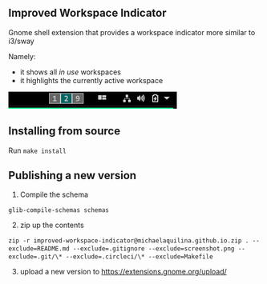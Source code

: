 ## Improved Workspace Indicator

Gnome shell extension that provides a workspace indicator more similar to i3/sway

Namely:

- it shows all _in use_ workspaces
- it highlights the currently active workspace

![Screenshot](screenshot.png)

## Installing from source

Run `make install`

## Publishing a new version

1. Compile the schema

```shell
glib-compile-schemas schemas
```

2. zip up the contents

```shell
zip -r improved-workspace-indicator@michaelaquilina.github.io.zip . --exclude=README.md --exclude=.gitignore --exclude=screenshot.png --exclude=.git/\* --exclude=.circleci/\* --exclude=Makefile
```

3. upload a new version to https://extensions.gnome.org/upload/
